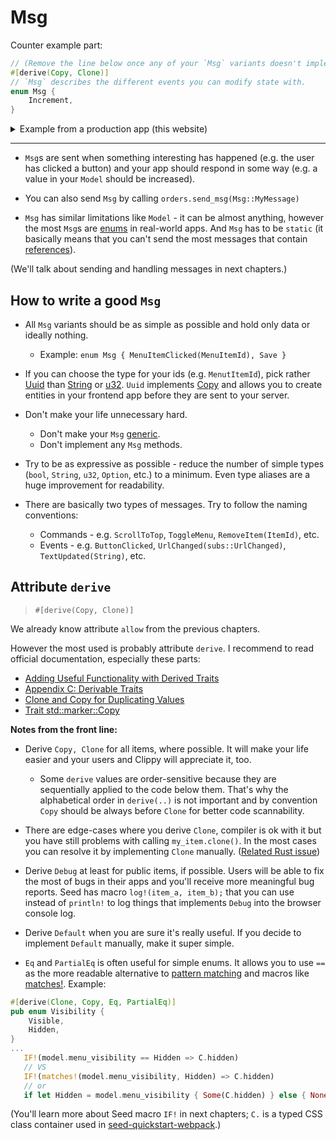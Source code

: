 # Msg

Counter example part:

```rust
// (Remove the line below once any of your `Msg` variants doesn't implement `Copy`.)
#[derive(Copy, Clone)]
// `Msg` describes the different events you can modify state with.
enum Msg {
    Increment,
}
```

<details>
<summary>Example from a production app (this website)</summary>

```rust
pub enum Msg {
    UrlChanged(subs::UrlChanged),
    ScrollToTop,
    ToggleGuideList,
    HideGuideList,
    ToggleMenu,
    HideMenu,
    SearchQueryChanged(String),
    ToggleMode,
    SwitchVersion(SeedVersion),
}
```

</details>

---

- `Msg`s are sent when something interesting has happened (e.g. the user has clicked a button) and your app should respond in some way (e.g. a value in your `Model` should be increased).

- You can also send `Msg` by calling `orders.send_msg(Msg::MyMessage)`

- `Msg` has similar limitations like `Model` - it can be almost anything, however the most `Msg`s are [enums](https://doc.rust-lang.org/book/ch06-00-enums.html) in real-world apps. And `Msg` has to be `static` (it basically means that you can't send the most messages that contain [references](https://doc.rust-lang.org/book/ch04-02-references-and-borrowing.html#references-and-borrowing)).

(We'll talk about sending and handling messages in next chapters.)

## How to write a good `Msg`

- All `Msg` variants should be as simple as possible and hold only data or ideally nothing.
   - Example: `enum Msg { MenuItemClicked(MenuItemId), Save }`

- If you can choose the type for your ids (e.g. `MenutItemId`), pick rather [Uuid](https://docs.rs/uuid/0.8.1/uuid/struct.Uuid.html) than [String](https://doc.rust-lang.org/std/string/struct.String.html) or [u32](https://doc.rust-lang.org/std/primitive.u32.html). `Uuid` implements [Copy](https://doc.rust-lang.org/std/marker/trait.Copy.html) and allows you to create entities in your frontend app before they are sent to your server.

- Don't make your life unnecessary hard.
   - Don't make your `Msg` [generic](https://doc.rust-lang.org/book/ch10-00-generics.html).
   - Don't implement any `Msg` methods.

- Try to be as expressive as possible - reduce the number of simple types (`bool`, `String`, `u32`, `Option`, etc.) to a minimum. Even type aliases are a huge improvement for readability.

- There are basically two types of messages. Try to follow the naming conventions:
  - Commands - e.g. `ScrollToTop`, `ToggleMenu`, `RemoveItem(ItemId)`, etc.
  - Events - e.g. `ButtonClicked`, `UrlChanged(subs::UrlChanged)`, `TextUpdated(String)`, etc.

## Attribute `derive`

> `#[derive(Copy, Clone)]`

We already know attribute `allow` from the previous chapters. 

However the most used is probably attribute `derive`. I recommend to read official documentation, especially these parts:
- [Adding Useful Functionality with Derived Traits](https://doc.rust-lang.org/book/ch05-02-example-structs.html#adding-useful-functionality-with-derived-traits)
- [Appendix C: Derivable Traits](https://doc.rust-lang.org/book/appendix-03-derivable-traits.html#appendix-c-derivable-traits)
- [Clone and Copy for Duplicating Values](https://doc.rust-lang.org/book/appendix-03-derivable-traits.html#clone-and-copy-for-duplicating-values)
- [Trait std::marker::Copy](https://doc.rust-lang.org/std/marker/trait.Copy.html)

**Notes from the front line:**

- Derive `Copy, Clone` for all items, where possible. It will make your life easier and your users and Clippy will appreciate it, too.
  - Some `derive` values are order-sensitive because they are sequentially applied to the code below them. That's why the alphabetical order in `derive(..)` is not important and by convention `Copy` should be always before `Clone` for better code scannability.

- There are edge-cases where you derive `Clone`, compiler is ok with it but you have still problems with calling `my_item.clone()`. In the most cases you can resolve it by implementing `Clone` manually. ([Related Rust issue](https://github.com/rust-lang/rust/issues/26925))

- Derive `Debug` at least for public items, if possible. Users will be able to fix the most of bugs in their apps and you'll receive more meaningful bug reports. Seed has macro `log!(item_a, item_b);` that you can use instead of `println!` to log things that implements `Debug` into the browser console log.

- Derive `Default` when you are sure it's really useful. If you decide to implement `Default` manually, make it super simple.

- `Eq` and `PartialEq` is often useful for simple enums. It allows you to use `==` as the more readable alternative to [pattern matching](https://doc.rust-lang.org/book/ch06-00-enums.html) and macros like [matches!](https://doc.rust-lang.org/beta/std/macro.matches.html). Example:

```rust
#[derive(Clone, Copy, Eq, PartialEq)]
pub enum Visibility {
    Visible,
    Hidden,
}
...
   IF!(model.menu_visibility == Hidden => C.hidden)
   // VS
   IF!(matches!(model.menu_visibility, Hidden) => C.hidden)
   // or
   if let Hidden = model.menu_visibility { Some(C.hidden) } else { None }
```
(You'll learn more about Seed macro `IF!` in next chapters; `C.` is a typed CSS class container used in [seed-quickstart-webpack](https://github.com/seed-rs/seed-quickstart-webpack).)
